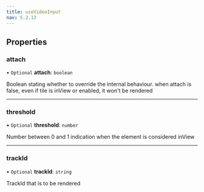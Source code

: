```yaml
---
title: useVideoInput
nav: 5.2.13
---
```


## Properties

### attach

• `Optional` **attach**: `boolean`

Boolean stating whether to override the internal behaviour.
when attach is false, even if tile is inView or enabled, it won't be rendered

___

### threshold

• `Optional` **threshold**: `number`

Number between 0 and 1 indication when the element is considered inView

___

### trackId

• `Optional` **trackId**: `string`

TrackId that is to be rendered

